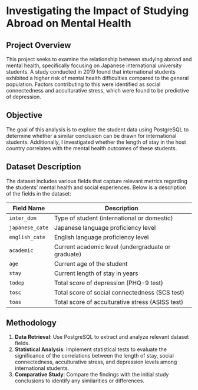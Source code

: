 # Investigating the Impact of Studying Abroad on Mental Health  

## Project Overview  

This project seeks to examine the relationship between studying abroad and mental health, specifically focusing on Japanese international university students. A study conducted in 2019 found that international students exhibited a higher risk of mental health difficulties compared to the general population. Factors contributing to this were identified as social connectedness and acculturative stress, which were found to be predictive of depression.  

## Objective  

The goal of this analysis is to explore the student data using PostgreSQL to determine whether a similar conclusion can be drawn for international students. Additionally, I investigated whether the length of stay in the host country correlates with the mental health outcomes of these students.  

## Dataset Description  

The dataset includes various fields that capture relevant metrics regarding the students’ mental health and social experiences. Below is a description of the fields in the dataset:  

| Field Name          | Description                                               |  
|---------------------|-----------------------------------------------------------|  
| `inter_dom`         | Type of student (international or domestic)              |  
| `japanese_cate`     | Japanese language proficiency level                       |  
| `english_cate`      | English language proficiency level                        |  
| `academic`          | Current academic level (undergraduate or graduate)       |  
| `age`               | Current age of the student                                |  
| `stay`              | Current length of stay in years                           |  
| `todep`             | Total score of depression (PHQ-9 test)                   |  
| `tosc`              | Total score of social connectedness (SCS test)           |  
| `toas`              | Total score of acculturative stress (ASISS test)         |  

## Methodology  

1. **Data Retrieval**: Use PostgreSQL to extract and analyze relevant dataset fields.  
2. **Statistical Analysis**: Implement statistical tests to evaluate the significance of the correlations between the length of stay, social connectedness, acculturative stress, and depression levels among international students.  
3. **Comparative Study**: Compare the findings with the initial study conclusions to identify any similarities or differences.  
